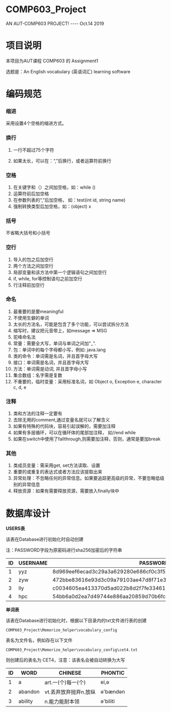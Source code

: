 # COMP603_Project
AN AUT-COMP603 PROJECT! ---- Oct.14 2019



# 项目说明

本项目为AUT课程 COMP603 的 Assignment1

选题是：An English vocabulary (英语词汇) learning software



# 编码规范

### 缩进

采用设置4个空格的缩进方式。



### 换行

1. 一行不超过75个字符

2. 如果太长，可以在：“,”后换行，或者运算符前换行

   

### 空格

1. 在关键字和（）之间加空格，如：while ()
2. 运算符前后加空格
3. 在参数列表的“,”后加空格， 如：test(int id, string name)
4. 强制转换类型后加空格，如：(object) x



### 括号

不省略大括号和小括号



### 空行

1. 导入的包之后加空行
2. 两个方法之间加空行
3. 局部变量和该方法中第一个逻辑语句之间加空行
4. if, while, for等控制语句之前加空行
5. 行注释前加空行



### 命名

1. 最重要的是要meaningful
2. 不使用生僻的单词
3. 太长的方法名，可能是包含了多个功能，可以尝试拆分方法
4. 缩写时，建议把元音带上，如message => MSG
5. 驼峰命名法
6. 常量：需要全大写，单词与单词之间加"_".
7. 包：单词中的每个字母都小写，例如: java.lang
8. 类的命令：单词需是名词，并且首字母大写
9. 接口：单词需是名词，并且首字母大写
10. 方法：单词需是动词, 并且首字母小写
11. 集合数组：名字需是复数
12. 不重要的，临时变量：采用标准名词，如 Object o, Exception e, character c, d, e



### 注释

1. 类和方法的注释一定要有
2. 去除无用的comment,通过变量名就可以了解含义
3. 如果有特殊的代码块，容易引起误解的，需要加注释
4. 如果有多层循环，可以在循环体的尾部加注释， 如//end while
5. 如果在switch中使用了fallthrough,则需要加注释，否则，通常是要加break



### 其他

1. 类成员变量：需采用get, set方法读取、设置
2. 重要的或重复的表达式或者方法应该提取出来
3. 异常处理：不忽略任何的异常信息。如果要追踪更高级的异常，不要忽略低级别的异常信息
4. 释放资源：如果有需要释放资源，需要放入finally块中



# 数据库设计

**USERS表**

该表在Database进行初始化时自动创建

注：PASSWORD字段为原密码进行sha256加密后的字符串

| ID   | USERNAME | PASSWORD                                                     |
| ---- | -------- | ------------------------------------------------------------ |
| 1    | yyz      | 8d969eef6ecad3c29a3a629280e686cf0c3f5d5a86aff3ca12020c923adc6c92 |
| 2    | zyw      | 472bbe83616e93d3c09a79103ae47d8f71e3d35a966d6e8b22f743218d04171d |
| 3    | lly      | c0034605ea413370d5ad022b8d2f7fe33461bf6d7e5f4ac78f02c27b793673c9 |
| 4    | hpc      | 54bb6a0d2ea7d49744e886aa20859d70b6fc4ee0b9f144353ecb4b39195767f3 |

**单词表**

该表在Database进行初始化时，根据以下目录内的txt文件进行表的创建 

```
COMP603_Project\Memorize_helper\vocabulary_config
```

表名为文件名，例如存在以下文件

```
COMP603_Project\Memorize_helper\vocabulary_config\cet4.txt
```

则创建后的表名为 CET4，注意：该表名会被自动转换为大写

| ID   | WORD    | CHINESE               | PHONTIC  |
| ---- | ------- | --------------------- | -------- |
| 1    | a       | art.一(个)每一(个)    | ei,ə     |
| 2    | abandon | vt.丢弃放弃抛弃n.放纵 | ə'bændən |
| 3    | ability | n.能力能耐本领        | ə'biliti |

